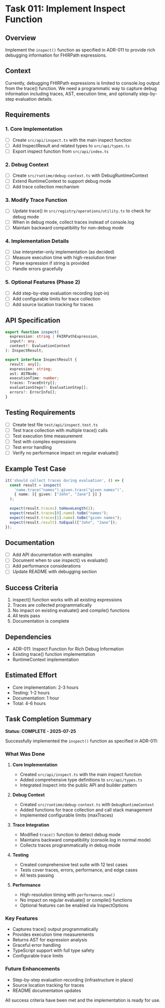 # Task 011: Implement Inspect Function

## Overview
Implement the `inspect()` function as specified in ADR-011 to provide rich debugging information for FHIRPath expressions.

## Context
Currently, debugging FHIRPath expressions is limited to console.log output from the trace() function. We need a programmatic way to capture debug information including traces, AST, execution time, and optionally step-by-step evaluation details.

## Requirements

### 1. Core Implementation
- [ ] Create `src/api/inspect.ts` with the main inspect function
- [ ] Add InspectResult and related types to `src/api/types.ts`
- [ ] Export inspect function from `src/api/index.ts`

### 2. Debug Context
- [ ] Create `src/runtime/debug-context.ts` with DebugRuntimeContext
- [ ] Extend RuntimeContext to support debug mode
- [ ] Add trace collection mechanism

### 3. Modify Trace Function
- [ ] Update trace() in `src/registry/operations/utility.ts` to check for debug mode
- [ ] When in debug mode, collect traces instead of console.log
- [ ] Maintain backward compatibility for non-debug mode

### 4. Implementation Details
- [ ] Use interpreter-only implementation (as decided)
- [ ] Measure execution time with high-resolution timer
- [ ] Parse expression if string is provided
- [ ] Handle errors gracefully

### 5. Optional Features (Phase 2)
- [ ] Add step-by-step evaluation recording (opt-in)
- [ ] Add configurable limits for trace collection
- [ ] Add source location tracking for traces

## API Specification

```typescript
export function inspect(
  expression: string | FHIRPathExpression,
  input?: any,
  context?: EvaluationContext
): InspectResult;

export interface InspectResult {
  result: any[];
  expression: string;
  ast: ASTNode;
  executionTime: number;
  traces: TraceEntry[];
  evaluationSteps?: EvaluationStep[];
  errors?: ErrorInfo[];
}
```

## Testing Requirements
- [ ] Create test file `test/api/inspect.test.ts`
- [ ] Test trace collection with multiple trace() calls
- [ ] Test execution time measurement
- [ ] Test with complex expressions
- [ ] Test error handling
- [ ] Verify no performance impact on regular evaluate()

## Example Test Case
```typescript
it('should collect traces during evaluation', () => {
  const result = inspect(
    'name.trace("names").given.trace("given names")',
    { name: [{ given: ["John", "Jane"] }] }
  );
  
  expect(result.traces).toHaveLength(2);
  expect(result.traces[0].name).toBe("names");
  expect(result.traces[1].name).toBe("given names");
  expect(result.result).toEqual(["John", "Jane"]);
});
```

## Documentation
- [ ] Add API documentation with examples
- [ ] Document when to use inspect() vs evaluate()
- [ ] Add performance considerations
- [ ] Update README with debugging section

## Success Criteria
1. inspect() function works with all existing expressions
2. Traces are collected programmatically
3. No impact on existing evaluate() and compile() functions
4. All tests pass
5. Documentation is complete

## Dependencies
- ADR-011: Inspect Function for Rich Debug Information
- Existing trace() function implementation
- RuntimeContext implementation

## Estimated Effort
- Core implementation: 2-3 hours
- Testing: 1-2 hours
- Documentation: 1 hour
- Total: 4-6 hours

## Task Completion Summary

**Status: COMPLETE - 2025-07-25**

Successfully implemented the `inspect()` function as specified in ADR-011:

### What Was Done

1. **Core Implementation**
   - Created `src/api/inspect.ts` with the main inspect function
   - Added comprehensive type definitions to `src/api/types.ts`
   - Integrated inspect into the public API and builder pattern

2. **Debug Context**
   - Created `src/runtime/debug-context.ts` with `DebugRuntimeContext`
   - Added functions for trace collection and call stack management
   - Implemented configurable limits (maxTraces)

3. **Trace Integration**
   - Modified `trace()` function to detect debug mode
   - Maintains backward compatibility (console.log in normal mode)
   - Collects traces programmatically in debug mode

4. **Testing**
   - Created comprehensive test suite with 12 test cases
   - Tests cover traces, errors, performance, and edge cases
   - All tests passing

5. **Performance**
   - High-resolution timing with `performance.now()`
   - No impact on regular evaluate() or compile() functions
   - Optional features can be enabled via InspectOptions

### Key Features
- Captures trace() output programmatically
- Provides execution time measurements
- Returns AST for expression analysis
- Graceful error handling
- TypeScript support with full type safety
- Configurable trace limits

### Future Enhancements
- Step-by-step evaluation recording (infrastructure in place)
- Source location tracking for traces
- README documentation updates

All success criteria have been met and the implementation is ready for use.